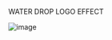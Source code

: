 WATER DROP LOGO EFFECT 

![image](https://user-images.githubusercontent.com/71425268/152266666-e996b9c7-4b2f-4463-9c81-ac52d8fca566.png)

